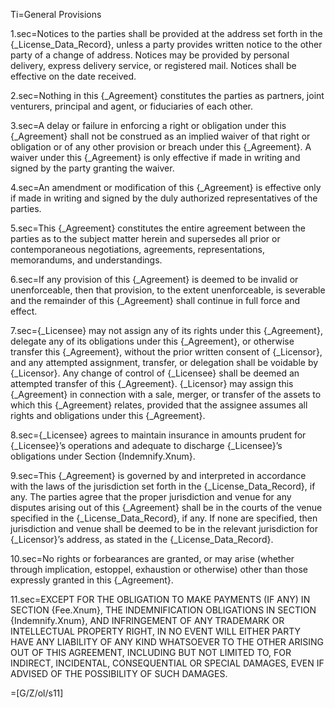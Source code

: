 Ti=General Provisions

1.sec=Notices to the parties shall be provided at the address set forth in the {_License_Data_Record}, unless a party provides written notice to the other party of a change of address. Notices may be provided by personal delivery, express delivery service, or registered mail. Notices shall be effective on the date received.

2.sec=Nothing in this {_Agreement} constitutes the parties as partners, joint venturers, principal and agent, or fiduciaries of each other.

3.sec=A delay or failure in enforcing a right or obligation under this {_Agreement} shall not be construed as an implied waiver of that right or obligation or of any other provision or breach under this {_Agreement}. A waiver under this {_Agreement} is only effective if made in writing and signed by the party granting the waiver.

4.sec=An amendment or modification of this {_Agreement} is effective only if made in writing and signed by the duly authorized representatives of the parties. 

5.sec=This {_Agreement} constitutes the entire agreement between the parties as to the subject matter herein and supersedes all prior or contemporaneous negotiations, agreements, representations, memorandums, and understandings.

6.sec=If any provision of this {_Agreement} is deemed to be invalid or unenforceable, then that provision, to the extent unenforceable, is severable and the remainder of this {_Agreement} shall continue in full force and effect. 

7.sec={_Licensee} may not assign any of its rights under this {_Agreement}, delegate any of its obligations under this {_Agreement}, or otherwise transfer this {_Agreement}, without the prior written consent of {_Licensor}, and any attempted assignment, transfer, or delegation shall be voidable by {_Licensor}. Any change of control of {_Licensee} shall be deemed an attempted transfer of this {_Agreement}. {_Licensor} may assign this {_Agreement} in connection with a sale, merger, or transfer of the assets to which this {_Agreement} relates, provided that the assignee assumes all rights and obligations under this {_Agreement}.

8.sec={_Licensee} agrees to maintain insurance in amounts prudent for {_Licensee}’s operations and adequate to discharge {_Licensee}’s obligations under Section {Indemnify.Xnum}.

9.sec=This {_Agreement} is governed by and interpreted in accordance with the laws of the jurisdiction set forth in the {_License_Data_Record}, if any. The parties agree that the proper jurisdiction and venue for any disputes arising out of this {_Agreement} shall be in the courts of the venue specified in the {_License_Data_Record}, if any. If none are specified, then jurisdiction and venue shall be deemed to be in the relevant jurisdiction for {_Licensor}’s address, as stated in the {_License_Data_Record}.

10.sec=No rights or forbearances are granted, or may arise (whether through implication, estoppel, exhaustion or otherwise) other than those expressly granted in this {_Agreement}.

11.sec=EXCEPT FOR THE OBLIGATION TO MAKE PAYMENTS (IF ANY) IN SECTION {Fee.Xnum}, THE INDEMNIFICATION OBLIGATIONS IN SECTION {Indemnify.Xnum}, AND INFRINGEMENT OF ANY TRADEMARK OR INTELLECTUAL PROPERTY RIGHT, IN NO EVENT WILL EITHER PARTY HAVE ANY LIABILITY OF ANY KIND WHATSOEVER TO THE OTHER ARISING OUT OF THIS AGREEMENT, INCLUDING BUT NOT LIMITED TO, FOR INDIRECT, INCIDENTAL, CONSEQUENTIAL OR SPECIAL DAMAGES, EVEN IF ADVISED OF THE POSSIBILITY OF SUCH DAMAGES.

=[G/Z/ol/s11]
